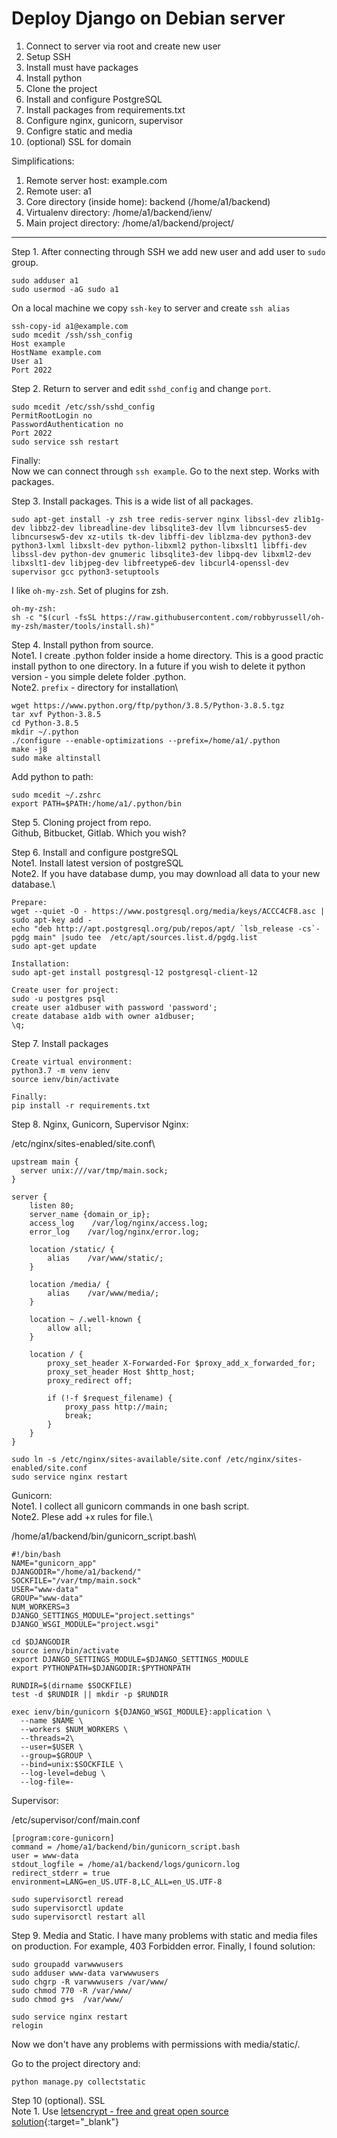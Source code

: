 # Deploy Django on Debian server

1. Connect to server via root and create new user
2. Setup SSH
3. Install must have packages
4. Install python
5. Clone the project
6. Install and configure PostgreSQL
7. Install packages from requirements.txt
8. Configure nginx, gunicorn, supervisor
9. Configre static and media
10. (optional) SSL for domain

Simplifications:
1. Remote server host: example.com
2. Remote user: a1
3. Core directory (inside home): backend (/home/a1/backend)
4. Virtualenv directory: /home/a1/backend/ienv/
5. Main project directory: /home/a1/backend/project/

-----
Step 1. After connecting through SSH we add new user and add user to `sudo` group.
```
sudo adduser a1
sudo usermod -aG sudo a1
```

On a local machine we copy `ssh-key` to server and create `ssh alias`
```
ssh-copy-id a1@example.com
sudo mcedit /ssh/ssh_config
Host example
HostName example.com
User a1
Port 2022
```

Step 2. Return to server and edit `sshd_config` and change `port`.
```
sudo mcedit /etc/ssh/sshd_config
PermitRootLogin no
PasswordAuthentication no
Port 2022
sudo service ssh restart
```

Finally: \
Now we can connect through `ssh example`. Go to the next step. Works with packages.

Step 3. Install packages.
This is a wide list of all packages.
```
sudo apt-get install -y zsh tree redis-server nginx libssl-dev zlib1g-dev libbz2-dev libreadline-dev libsqlite3-dev llvm libncurses5-dev libncursesw5-dev xz-utils tk-dev libffi-dev liblzma-dev python3-dev python3-lxml libxslt-dev python-libxml2 python-libxslt1 libffi-dev libssl-dev python-dev gnumeric libsqlite3-dev libpq-dev libxml2-dev libxslt1-dev libjpeg-dev libfreetype6-dev libcurl4-openssl-dev supervisor gcc python3-setuptools
```

I like `oh-my-zsh`. Set of plugins for zsh.
```
oh-my-zsh:
sh -c "$(curl -fsSL https://raw.githubusercontent.com/robbyrussell/oh-my-zsh/master/tools/install.sh)"
```
Step 4. Install python from source.\
Note1. I create .python folder inside a home directory. This is a good practic install python to one directory.
In a future if you wish to delete it python version - you simple delete folder .python.\
Note2. `prefix` - directory for installation\
```
wget https://www.python.org/ftp/python/3.8.5/Python-3.8.5.tgz
tar xvf Python-3.8.5
cd Python-3.8.5
mkdir ~/.python
./configure --enable-optimizations --prefix=/home/a1/.python
make -j8
sudo make altinstall
```

Add python to path:
```
sudo mcedit ~/.zshrc
export PATH=$PATH:/home/a1/.python/bin
```

Step 5. Cloning project from repo.\
Github, Bitbucket, Gitlab. Which you wish?

Step 6. Install and configure postgreSQL\
Note1. Install latest version of postgreSQL\
Note2. If you have database dump, you may download all data to your new database.\

```
Prepare:
wget --quiet -O - https://www.postgresql.org/media/keys/ACCC4CF8.asc | sudo apt-key add -
echo "deb http://apt.postgresql.org/pub/repos/apt/ `lsb_release -cs`-pgdg main" |sudo tee  /etc/apt/sources.list.d/pgdg.list
sudo apt-get update

Installation:
sudo apt-get install postgresql-12 postgresql-client-12

Create user for project:
sudo -u postgres psql
create user a1dbuser with password 'password';
create database a1db with owner a1dbuser;
\q;
```

Step 7. Install packages
```
Create virtual environment:
python3.7 -m venv ienv
source ienv/bin/activate

Finally:
pip install -r requirements.txt

```

Step 8. Nginx, Gunicorn, Supervisor
Nginx:

/etc/nginx/sites-enabled/site.conf\

```
upstream main {
  server unix:///var/tmp/main.sock;
}

server {
    listen 80;
    server_name {domain_or_ip};
    access_log    /var/log/nginx/access.log;
    error_log    /var/log/nginx/error.log;

    location /static/ {
        alias    /var/www/static/;
    }

    location /media/ {
        alias    /var/www/media/;
    }
    
    location ~ /.well-known {
        allow all;
    }

    location / {
        proxy_set_header X-Forwarded-For $proxy_add_x_forwarded_for;
        proxy_set_header Host $http_host;
        proxy_redirect off;

        if (!-f $request_filename) {
            proxy_pass http://main;
            break;
        }
    }
}

sudo ln -s /etc/nginx/sites-available/site.conf /etc/nginx/sites-enabled/site.conf
sudo service nginx restart
```

Gunicorn: \
Note1. I collect all gunicorn commands in one bash script.\
Note2. Plese add +x rules for file.\

/home/a1/backend/bin/gunicorn_script.bash\
```
#!/bin/bash
NAME="gunicorn_app"                                 
DJANGODIR="/home/a1/backend/"      
SOCKFILE="/var/tmp/main.sock"
USER="www-data"                                
GROUP="www-data"                     
NUM_WORKERS=3                           
DJANGO_SETTINGS_MODULE="project.settings"           
DJANGO_WSGI_MODULE="project.wsgi" 

cd $DJANGODIR
source ienv/bin/activate
export DJANGO_SETTINGS_MODULE=$DJANGO_SETTINGS_MODULE
export PYTHONPATH=$DJANGODIR:$PYTHONPATH

RUNDIR=$(dirname $SOCKFILE)
test -d $RUNDIR || mkdir -p $RUNDIR

exec ienv/bin/gunicorn ${DJANGO_WSGI_MODULE}:application \
  --name $NAME \
  --workers $NUM_WORKERS \
  --threads=2\
  --user=$USER \
  --group=$GROUP \
  --bind=unix:$SOCKFILE \
  --log-level=debug \
  --log-file=-
```

Supervisor:

/etc/supervisor/conf/main.conf

```
[program:core-gunicorn]
command = /home/a1/backend/bin/gunicorn_script.bash
user = www-data                                                         
stdout_logfile = /home/a1/backend/logs/gunicorn.log  
redirect_stderr = true                                    
environment=LANG=en_US.UTF-8,LC_ALL=en_US.UTF-8

sudo supervisorctl reread
sudo supervisorctl update
sudo supervisorctl restart all
```

Step 9. Media and Static.
I have many problems with static and media files on production.
For example, 403 Forbidden error.
Finally, I found solution:

```
sudo groupadd varwwwusers
sudo adduser www-data varwwwusers
sudo chgrp -R varwwwusers /var/www/
sudo chmod 770 -R /var/www/
sudo chmod g+s  /var/www/

sudo service nginx restart
relogin
```
Now we don't have any problems with permissions with media/static/.

Go to the project directory and:
```
python manage.py collectstatic
```

Step 10 (optional). SSL \
Note 1. Use [letsencrypt - free and great open source solution](https://letsencrypt.org/){:target="_blank"} 



